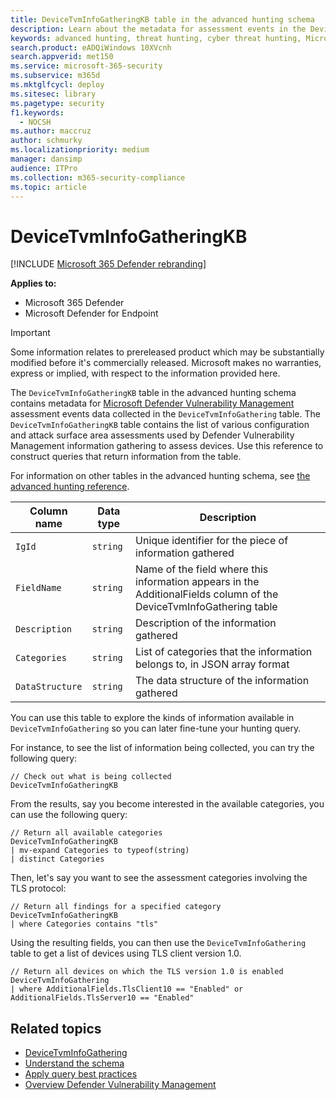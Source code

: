 ```yaml
---
title: DeviceTvmInfoGatheringKB table in the advanced hunting schema
description: Learn about the metadata for assessment events in the DeviceTvmInfoGathering table of the advanced hunting schema.
keywords: advanced hunting, threat hunting, cyber threat hunting, Microsoft 365 Defender, microsoft 365, m365, search, query, telemetry, schema reference, kusto, table, column, data type, description, threat & vulnerability management, TVM, device management, software, inventory, vulnerabilities, CVE ID, OS DeviceTvmSoftwareInventoryVulnerabilities, MDVM
search.product: eADQiWindows 10XVcnh
search.appverid: met150
ms.service: microsoft-365-security
ms.subservice: m365d
ms.mktglfcycl: deploy
ms.sitesec: library
ms.pagetype: security
f1.keywords: 
  - NOCSH
ms.author: maccruz
author: schmurky
ms.localizationpriority: medium
manager: dansimp
audience: ITPro
ms.collection: m365-security-compliance
ms.topic: article
---
```


# DeviceTvmInfoGatheringKB

[!INCLUDE [Microsoft 365 Defender rebranding](../includes/microsoft-defender.md)]


**Applies to:**
- Microsoft 365 Defender
- Microsoft Defender for Endpoint

> [!IMPORTANT]
> Some information relates to prereleased product which may be substantially modified before it's commercially released. Microsoft makes no warranties, express or implied, with respect to the information provided here.

The `DeviceTvmInfoGatheringKB` table in the advanced hunting schema contains metadata for [Microsoft Defender Vulnerability Management](/microsoft-365/security/defender-vulnerability-management/defender-vulnerability-management) assessment events data collected in the `DeviceTvmInfoGathering` table. The `DeviceTvmInfoGatheringKB` table contains the list of various configuration and attack surface area assessments used by Defender Vulnerability Management information gathering to assess devices. Use this reference to construct queries that return information from the table.

For information on other tables in the advanced hunting schema, see [the advanced hunting reference](advanced-hunting-schema-tables.md).

| Column name | Data type | Description |
|-------------|-----------|-------------|
| `IgId` | `string` | Unique identifier for the piece of information gathered |
| `FieldName` | `string` | Name of the field where this information appears in the AdditionalFields column of the DeviceTvmInfoGathering table |
| `Description` | `string` | Description of the information gathered |
| `Categories` | `string` | List of categories that the information belongs to, in JSON array format  |
| `DataStructure` | `string` | The data structure of the information gathered  |

You can use this table to explore the kinds of information available in `DeviceTvmInfoGathering` so you can later fine-tune your hunting query.

For instance, to see the list of information being collected, you can try the following query:

```kusto
// Check out what is being collected 
DeviceTvmInfoGatheringKB  
```

From the results, say you become interested in the available categories, you can use the following query:

```kusto
// Return all available categories 
DeviceTvmInfoGatheringKB 
| mv-expand Categories to typeof(string) 
| distinct Categories 
```

Then, let's say you want to see the assessment categories involving the TLS protocol:

```kusto
// Return all findings for a specified category 
DeviceTvmInfoGatheringKB 
| where Categories contains "tls" 
```

Using the resulting fields, you can then use the `DeviceTvmInfoGathering` table to get a list of devices using TLS client version 1.0.

```kusto
// Return all devices on which the TLS version 1.0 is enabled 
DeviceTvmInfoGathering 
| where AdditionalFields.TlsClient10 == "Enabled" or AdditionalFields.TlsServer10 == "Enabled" 
```

## Related topics

- [DeviceTvmInfoGathering](advanced-hunting-devicetvminfogathering-table.md)
- [Understand the schema](advanced-hunting-schema-tables.md)
- [Apply query best practices](advanced-hunting-best-practices.md)
- [Overview Defender Vulnerability Management](/windows/security/threat-protection/microsoft-defender-atp/next-gen-threat-and-vuln-mgt)

